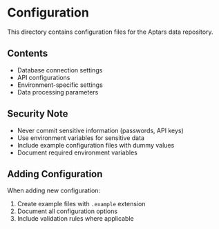# Configuration

This directory contains configuration files for the Aptars data repository.

## Contents

- Database connection settings
- API configurations
- Environment-specific settings
- Data processing parameters

## Security Note

- Never commit sensitive information (passwords, API keys)
- Use environment variables for sensitive data
- Include example configuration files with dummy values
- Document required environment variables

## Adding Configuration

When adding new configuration:
1. Create example files with `.example` extension
2. Document all configuration options
3. Include validation rules where applicable
